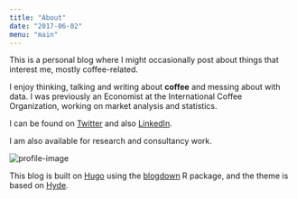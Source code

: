 ```yaml
---
title: "About"
date: "2017-06-02"
menu: "main"
---
```


<div class = "row">
  <div class = "col-md-8">
    <p>
This is a personal blog where I might occasionally post about things that interest me, mostly coffee-related.
    </p>
    <p>
I enjoy thinking, talking and writing about <strong>coffee</strong> and messing about with data. I was previously an Economist at the International Coffee Organization, working on market analysis and statistics.
    </p>
    <p>
I can be found on <a href = "https://twitter.com/tomcopple/" target = "_blank">Twitter</a> and also <a href = "https://uk.linkedin.com/in/tom-copple-69a77223/" target = "_blank">LinkedIn</a>.
    </p>
    <p>I am also available for research and consultancy work.</p>
  </div>
  <div class = "col-md-4">
    <img src = "http://tomcopple.coffee/img/profile.jpg" alt = "profile-image" class = "img-thumbnail">
  </div>
</div>


<p class="message">
This blog is built on <a href = "https://gohugo.io/" target = "_blank">Hugo</a> using the <a href="https://github.com/rstudio/blogdown" target = "_blank">blogdown</a> R package, and the theme is based on <a href = "http://themes.gohugo.io/hyde/" target = "_blank">Hyde</a>.
</p>
